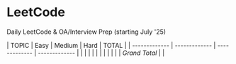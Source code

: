 # LeetCode

Daily LeetCode & OA/Interview Prep (starting July '25)

| TOPIC | Easy | Medium | Hard | TOTAL |
| ------------- | ------------- | ------------- | ------------- |
|   |   |   |   |
|   |   |   |   |
| *Grand Total* |   |
